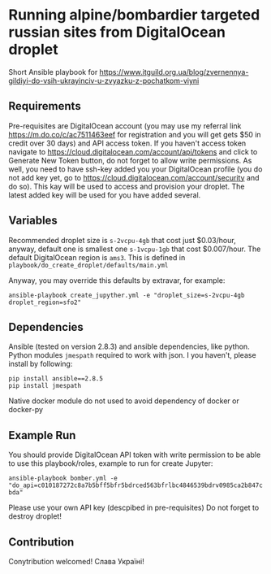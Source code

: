 Running alpine/bombardier targeted russian sites from DigitalOcean droplet
=========

Short Ansible playbook for https://www.itguild.org.ua/blog/zvernennya-gildiyi-do-vsih-ukrayinciv-u-zvyazku-z-pochatkom-viyni

Requirements
------------

Pre-requisites are DigitalOcean account (you may use my referral link https://m.do.co/c/ac7511463eef for registration and you will get gets $50 in credit over 30 days) and API access token. If you haven't access token navigate to https://cloud.digitalocean.com/account/api/tokens and click to Generate New Token button, do not forget to allow write permissions. As well, you need to have ssh-key added you your DigitalOcean profile (you do not add key yet, go to https://cloud.digitalocean.com/account/security and do so). This kay will be used to access and provision your droplet. The latest added key will be used for you have added several.  

Variables
--------------

Recommended droplet size is `s-2vcpu-4gb` that cost just $0.03/hour, anyway, default one is smallest one `s-1vcpu-1gb` that cost $0.007/hour. The default DigitalOcean region is `ams3`. This is defined in `playbook/do_create_droplet/defaults/main.yml` 

Anyway, you may override this defaults by extravar, for example:

 `ansible-playbook create_jupyther.yml -e "droplet_size=s-2vcpu-4gb droplet_region=sfo2"`

Dependencies
------------

Ansible (tested on version 2.8.3) and ansible dependencies, like python. Python modules `jmespath` required to work with json. I you haven't, please install by following:

```
pip install ansible==2.8.5
pip install jmespath
```

Native docker module do not used to avoid dependency of docker or docker-py
  

Example Run
----------------

You should provide DigitalOcean API token with write permission to be able to use this playbook/roles, example to run for create Jupyter:

 `ansible-playbook bomber.yml -e "do_api=c010187272c8a7b5bff5bfr5bdrced563bfrlbc4846539bdrv0985ca2b847cbda"`

Please use your own API key (descpibed in pre-requisites)
Do not forget to destroy droplet!

Contribution
----------------

Conytribution welcomed! Слава Україні!